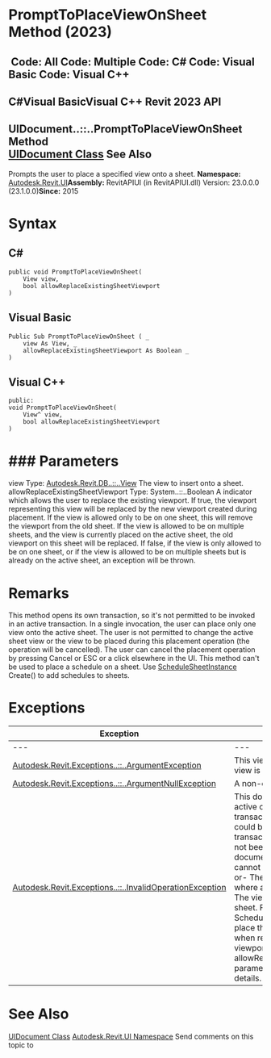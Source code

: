 # PromptToPlaceViewOnSheet Method (2023)

﻿
 Code: All Code: Multiple Code: C# Code: Visual Basic Code: Visual C++   
---  
C#Visual BasicVisual C++
Revit 2023 API  
---  
UIDocument..::..PromptToPlaceViewOnSheet Method   
[UIDocument Class](295b48c8-0571-ad5c-eead-baea84a6787c.md "UIDocument Class") See Also  
---  
Prompts the user to place a specified view onto a sheet. 
**Namespace:** [Autodesk.Revit.UI](e86fd90a-8957-02a6-da7f-ced248966e3e.md "Autodesk.Revit.UI Namespace")**Assembly:** RevitAPIUI (in RevitAPIUI.dll) Version: 23.0.0.0 (23.1.0.0)**Since:** 2015 
# Syntax
C#  
---  
```text
public void PromptToPlaceViewOnSheet(
	View view,
	bool allowReplaceExistingSheetViewport
)
```
  
Visual Basic  
---  
```text
Public Sub PromptToPlaceViewOnSheet ( _
	view As View, _
	allowReplaceExistingSheetViewport As Boolean _
)
```
  
Visual C++  
---  
```text
public:
void PromptToPlaceViewOnSheet(
	View^ view, 
	bool allowReplaceExistingSheetViewport
)
```
  
# ### Parameters
view
    Type: [Autodesk.Revit.DB..::..View](fb92a4e7-f3a7-ef14-e631-342179b18de9.md "View Class") The view to insert onto a sheet. 
allowReplaceExistingSheetViewport
    Type: System..::..Boolean A indicator which allows the user to replace the existing viewport. 
If true, the viewport representing this view will be replaced by the new viewport created during placement. If the view is allowed only to be on one sheet, this will remove the viewport from the old sheet. If the view is allowed to be on multiple sheets, and the view is currently placed on the active sheet, the old viewport on this sheet will be replaced. 
If false, if the view is only allowed to be on one sheet, or if the view is allowed to be on multiple sheets but is already on the active sheet, an exception will be thrown. 
# Remarks
This method opens its own transaction, so it's not permitted to be invoked in an active transaction. In a single invocation, the user can place only one view onto the active sheet. 
The user is not permitted to change the active sheet view or the view to be placed during this placement operation (the operation will be cancelled). 
The user can cancel the placement operation by pressing Cancel or ESC or a click elsewhere in the UI. 
This method can't be used to place a schedule on a sheet. Use [ScheduleSheetInstance](68db8e46-90de-6b54-3dae-598957d94201.md "ScheduleSheetInstance Class") Create() to add schedules to sheets. 
# Exceptions
| Exception | Condition |
| --- | --- |
| --- | --- |
| [Autodesk.Revit.Exceptions..::..ArgumentException](2e6e4206-97a8-dd4b-df5d-4269f4bb6088.md "ArgumentException Class") | This view is a view template. -or- view is a schedule. |
| [Autodesk.Revit.Exceptions..::..ArgumentNullException](631e1424-60f4-929b-4e52-dda9dcd26316.md "ArgumentNullException Class") | A non-optional argument was null |
| [Autodesk.Revit.Exceptions..::..InvalidOperationException](9e715f03-3884-e539-4dd6-8d7545733adc.md "InvalidOperationException Class") | This document is not the currently active one. -or- Starting a new transaction is not permitted. It could be because another transaction already started and has not been completed yet, or the document is in a state in which it cannot start a new transaction. -or- The active view isn't a sheet where a view can be placed. -or- The view can't be placed on the sheet. For schedule views use ScheduleSheetInstance::Create() to place them on sheets. -or- Thrown when replacing an existing viewport isn't allowed. See allowReplaceExistingSheetViewport parameter documentation for details. |

# See Also
[UIDocument Class](295b48c8-0571-ad5c-eead-baea84a6787c.md "UIDocument Class")
[Autodesk.Revit.UI Namespace](e86fd90a-8957-02a6-da7f-ced248966e3e.md "Autodesk.Revit.UI Namespace")
Send comments on this topic to 